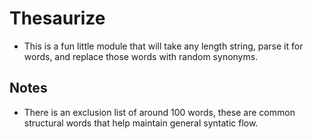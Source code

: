# Thesaurize
- This is a fun little module that will take any length string, parse it for words, and replace those words with random synonyms.
## Notes
- There is an exclusion list of around 100 words, these are common structural words that help maintain general syntatic flow. 